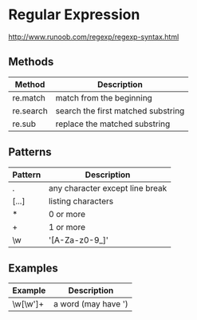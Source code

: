 # Regular Expression
http://www.runoob.com/regexp/regexp-syntax.html

## Methods
Method | Description
---|---
re.match | match from the beginning
re.search | search the first matched substring
re.sub | replace the matched substring

<!-- re.findall |  -->

## Patterns

Pattern | Description
---|---
. | any character except line break
[...] | listing characters
* | 0 or more
+ | 1 or more
\w | '[A-Za-z0-9_]'


## Examples

Example | Description
---|---
\w[\w']+ | a word (may have ')
